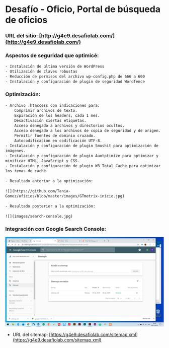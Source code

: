 # Desafío - Oficio, Portal de búsqueda de oficios

### URL del sitio: [http://g4e9.desafiolab.com/](http://g4e9.desafiolab.com/)

### Aspectos de seguridad que optimicé:
	- Instalación de última versión de WordPress
	- Utilización de claves robustas
	- Reducción de permisos del archivo wp-config.php de 666 a 600
	- Instalación y configuración de plugin de seguridad Wordfence

### Optimización:
	- Archivo .htaccess con indicaciones para:
		Comprimir archivos de texto.
		Expiración de los headers, cada 1 mes.
		Desactivación ciertas etiquetas.
		Acceso denegado a archivos y directorios ocultos.
		Acceso denegado a los archivos de copia de seguridad y de origen.
		Permitir fuentes de dominio cruzado.
		Autocodificación en codificación UTF-8.
	- Instalación y configuración de plugin Smushit para optimización de imágenes.
	- Instalación y configuración de plugin Auotptimize para optimizar y minificar HTML, JavaScript y CSS.
	- Instalación y configuración de plugin W3 Total Cache para optimizar los temas de caché.

	- Resultado anterior a la optimización:

	![](https://github.com/Tania-Gomez/oficios/blob/master/images/GTmetrix-inicio.jpg)

	- Resultado posterior a la optimización:

	![](images/search-console.jpg)

### Integración con Google Search Console:

![](images/search-console.jpg)

- URL del sitemap: [https://g4e9.desafiolab.com/sitemap.xml](https://g4e9.desafiolab.com/sitemap.xml)
